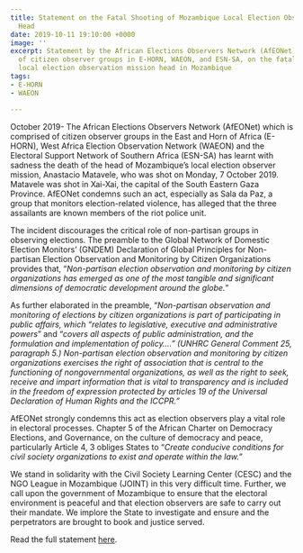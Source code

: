 ```yaml
---
title: Statement on the Fatal Shooting of Mozambique Local Election Observation Mission
  Head
date: 2019-10-11 19:10:00 +0000
image: ''
excerpt: Statement by the African Elections Observers Network (AfEONet), compromised
  of citizen observer groups in E-HORN, WAEON, and ESN-SA, on the fatal shooting of
  local election observation mission head in Mozambique
tags:
- E-HORN
- WAEON

---
```

October 2019- The African Elections Observers Network (AfEONet) which is comprised of citizen observer groups in the East and Horn of Africa (E-HORN), West Africa Election Observation Network (WAEON) and the Electoral Support Network of Southern Africa (ESN-SA) has learnt with sadness the death of the head of Mozambique’s local election observer mission, Anastacio Matavele, who was shot on Monday, 7 October 2019. Matavele was shot in Xai-Xai, the capital of the South Eastern Gaza Province. AfEONet condemns such an act, especially as Sala da Paz, a group that monitors election-related violence, has alleged that the three assailants are known members of the riot police unit.

The incident discourages the critical role of non-partisan groups in observing elections. The preamble to the Global Network of Domestic Election Monitors’ (GNDEM) Declaration of Global Principles for Non-partisan Election Observation and Monitoring by Citizen Organizations provides that, “_Non-partisan election observation and monitoring by citizen organizations has emerged as one of the most tangible and significant dimensions of democratic development around the globe._”

As further elaborated in the preamble, “_Non-partisan observation and monitoring of elections by citizen organizations is part of participating in public affairs, which “relates to legislative, executive and administrative powers_” and “_covers all aspects of public administration, and the formulation and implementation of policy….” (UNHRC General Comment 25, paragraph 5.) Non-partisan election observation and monitoring by citizen organizations exercises the right of association that is central to the functioning of nongovernmental organizations, as well as the right to seek, receive and impart information that is vital to transparency and is included in the freedom of expression protected by articles 19 of the Universal Declaration of Human Rights and the ICCPR.”_

AfEONet strongly condemns this act as election observers play a vital role in electoral processes. Chapter 5 of the African Charter on Democracy Elections, and Governance, on the culture of democracy and peace, particularly Article 4, 3 obliges States to “_Create conducive conditions for civil society organizations to exist and operate within the law._”

We stand in solidarity with the Civil Society Learning Center (CESC) and the NGO League in Mozambique (JOINT) in this very difficult time. Further, we call upon the government of Mozambique to ensure that the electoral environment is peaceful and that election observers are safe to carry out their mandate. We implore the State to investigate and ensure and the perpetrators are brought to book and justice served.

Read the full statement [here](https://drive.google.com/file/d/1efJimdF0H68_c4JP3Nxi2BR4fzNEnTu1/view?usp=sharing "Statement on the Fatal Shooting of Mozambique Local Election Observation Mission Head").